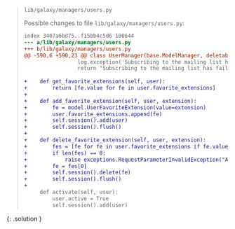 
> <solution-title>``lib/galaxy/managers/users.py``</solution-title>
> 
> Possible changes to file ``lib/galaxy/managers/users.py``:
> 
> ```diff
> index 3407a6bd75..f15bb4c5d6 100644
> --- a/lib/galaxy/managers/users.py
> +++ b/lib/galaxy/managers/users.py
> @@ -590,6 +590,23 @@ class UserManager(base.ModelManager, deletable.PurgableManagerMixin):
>                  log.exception('Subscribing to the mailing list has failed.')
>                  return "Subscribing to the mailing list has failed."
>  
> +    def get_favorite_extensions(self, user):
> +        return [fe.value for fe in user.favorite_extensions]
> +
> +    def add_favorite_extension(self, user, extension):
> +        fe = model.UserFavoriteExtension(value=extension)
> +        user.favorite_extensions.append(fe)
> +        self.session().add(user)
> +        self.session().flush()
> +
> +    def delete_favorite_extension(self, user, extension):
> +        fes = [fe for fe in user.favorite_extensions if fe.value == extension]
> +        if len(fes) == 0:
> +            raise exceptions.RequestParameterInvalidException("Attempted to unfavorite extension not marked as a favorite.")
> +        fe = fes[0]
> +        self.session().delete(fe)
> +        self.session().flush()
> +
>      def activate(self, user):
>          user.active = True
>          self.session().add(user)
> ```
{: .solution }
